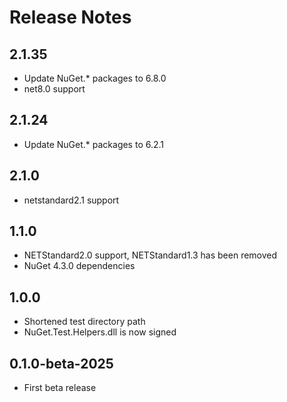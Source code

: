 # Release Notes

## 2.1.35
* Update NuGet.* packages to 6.8.0
* net8.0 support

## 2.1.24
* Update NuGet.* packages to 6.2.1

## 2.1.0
* netstandard2.1 support

## 1.1.0
* NETStandard2.0 support, NETStandard1.3 has been removed
* NuGet 4.3.0 dependencies

## 1.0.0
* Shortened test directory path
* NuGet.Test.Helpers.dll is now signed

## 0.1.0-beta-2025
* First beta release